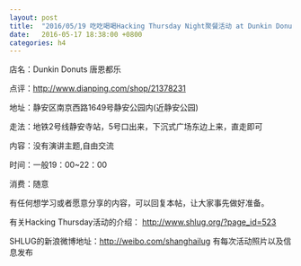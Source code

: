 ```yaml
---
layout: post
title:  "2016/05/19 吃吃喝喝Hacking Thursday Night聚餐活动 at Dunkin Donuts"
date:   2016-05-17 18:38:00 +0800
categories: h4
---
```

店名：Dunkin Donuts 唐恩都乐

点评：http://www.dianping.com/shop/21378231

地址：静安区南京西路1649号静安公园内(近静安公园)

走法：地铁2号线静安寺站，5号口出来，下沉式广场东边上来，直走即可

内容：没有演讲主题,自由交流

时间：一般19：00~22：00

消费：随意

有任何想学习或者愿意分享的内容，可以回复本帖，让大家事先做好准备。

有关Hacking Thursday活动的介绍：
http://www.shlug.org/?page_id=523

SHLUG的新浪微博地址：http://weibo.com/shanghailug 有每次活动照片以及信息发布

